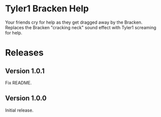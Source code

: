 # Tyler1 Bracken Help
Your friends cry for help as they get dragged away by the Bracken. Replaces the Bracken "cracking neck" sound effect with Tyler1 screaming for help.

# Releases

## Version 1.0.1
Fix README.

## Version 1.0.0
Initial release.